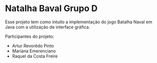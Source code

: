 # Natalha Baval Grupo D

Esse projeto tem como intuito a implementação do jogo Batalha Naval em Java com a utilização de interface gráfica.

Participantes do projeto:
- Artur Revorêdo Pinto
- Mariana Emerenciano
- Raquel da Costa Freire